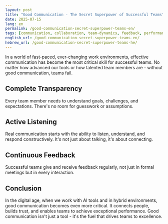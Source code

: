 ```yaml
---
layout: post
title: "Good Communication - The Secret Superpower of Successful Teams"
date: 2025-07-15
lang: en
permalink: /good-communication-secret-superpower-teams-en/
tags: [communication, collaboration, team-dynamics, feedback, performance]
english_url: /good-communication-secret-superpower-teams-en/
hebrew_url: /good-communication-secret-superpower-teams-he/
---
```


In a world of fast-paced, ever-changing work environments, effective communication has become the most critical skill for successful teams. No matter how advanced our tools or how talented team members are - without good communication, teams fail.

## Complete Transparency

Every team member needs to understand goals, challenges, and expectations. There's no room for guesswork or assumptions.

## Active Listening

Real communication starts with the ability to listen, understand, and respond constructively. It's not just about talking, it's about connecting.

## Continuous Feedback

Successful teams give and receive feedback regularly, not just in formal meetings but in every interaction.

## Conclusion

In the digital age, when we work with AI tools and in hybrid environments, good communication becomes even more critical. It connects people, builds trust, and enables teams to achieve exceptional performance. Good communication isn't just a tool - it's the fuel that drives teams to excellence.